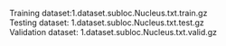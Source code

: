 Training dataset:1.dataset.subloc.Nucleus.txt.train.gz<br>
Testing dataset: 1.dataset.subloc.Nucleus.txt.test.gz<br>
Validation dataset: 1.dataset.subloc.Nucleus.txt.valid.gz
